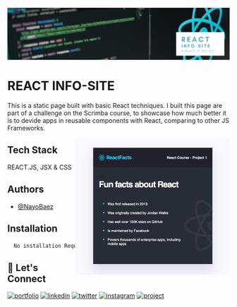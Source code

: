 [![MasterHead](https://raw.githubusercontent.com/NayoBaez/React-info-Site/master/GITHUB%20README%20INFO-SITE.png)](https://nayobaez.com)

# REACT INFO-SITE

This is a static page built with basic React techniques. I built this page are part of a challenge on the Scrimba course, to showcase how much better it is to devide apps in reusable components with React, comparing to other JS Frameworks. 

<img align="right" alt="portfolio" width="350" src="https://raw.githubusercontent.com/NayoBaez/React-info-Site/master/React%20Info-site.png"></img>

## Tech Stack

REACT.JS, JSX & CSS




## Authors

- [@NayoBaez](https://www.github.com/nayobaez)


## Installation


```bash
  No installation Required
```
    
## 🔗 Let's Connect
[![portfolio](https://img.shields.io/badge/my_portfolio-000?style=for-the-badge&logo=ko-fi&logoColor=white)](https://nayobaez.com/)
[![linkedin](https://img.shields.io/badge/linkedin-0A66C2?style=for-the-badge&logo=linkedin&logoColor=white)](https://www.linkedin.com/nayobaezfeliz)
[![twitter](https://img.shields.io/badge/twitter-1DA1F2?style=for-the-badge&logo=twitter&logoColor=white)](https://twitter.com/nayobaez)
[![instagram](https://img.shields.io/badge/instagram-DE3C7C?style=for-the-badge&logo=instagram&logoColor=white)](https://instagram.com/nayobaez)
[![project](https://img.shields.io/badge/project_link-96C43A?style=for-the-badge&logo=tp-link&logoColor=white)](https://beautiful-kelpie-e5c76c.netlify.app/)

